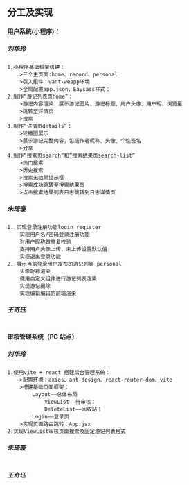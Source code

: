 ## 分工及实现

#### 用户系统(小程序)：

##### 刘华玲

```
1.小程序基础框架搭建：
	>三个主页面:home、record、personal
	>引入组件：vant-weapp环境
	>全局配置app.json，Eaysass样式；
2.制作“游记列表页home”：
	>游记内容渲染，展示游记图片、游记标题、用户头像、用户昵、浏览量
	>跳转至详情页
	>搜索
3.制作“详情页details”：
	>轮播图展示
	>展示游记完整内容，包括作者昵称、头像、个性签名
	>分享
4.制作“搜索页search”和“搜索结果页search-list”
	>热门搜索
	>历史搜索
	>搜索无结果提示框
	>搜索成功跳转至搜索结果页
	>点击搜索结果列表日志跳转到日志详情页
```

##### 朱琦璇


```
1. 实现登录注册功能login register
	实现用户名/密码登录注册功能
	对用户昵称做重复校验
	支持用户头像上传，未上传设置默认值
	实现退出登录功能
2. 展示当前登录用户发布的游记列表 personal   
	头像昵称渲染
	使用自定义组件进行游记列表渲染
	实现游记删除
	实现编辑编辑的前端渲染
```

##### 王奇珏

```
```



#### 审核管理系统（PC 站点）

##### 刘华玲

```
1.使用vite + react 搭建后台管理系统：
	>配置环境：axios、ant-design、react-router-dom、vite
	>搭建基础页面框架：
		Layout——总体布局
			ViewList——待审核：
			DeleteList——回收站；
		Login——登录页
	>实现页面路由跳转：App.jsx
2.实现ViewList审核页面搜索及固定游记列表格式
```

##### 朱琦璇

```
```

##### 王奇珏

```
```
